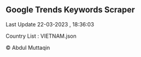 

## Google Trends Keywords Scraper 
 
Last Update 22-03-2023 , 18:36:03

Country List :
VIETNAM.json



© Abdul Muttaqin 
